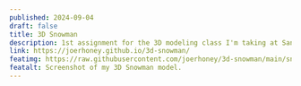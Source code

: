 ```yaml
---
published: 2024-09-04
draft: false
title: 3D Snowman
description: 1st assignment for the 3D modeling class I'm taking at Santiago Canyon College.
link: https://joerhoney.github.io/3d-snowman/
featimg: https://raw.githubusercontent.com/joerhoney/3d-snowman/main/snowman-screenshot.jpg
featalt: Screenshot of my 3D Snowman model.
---
```

